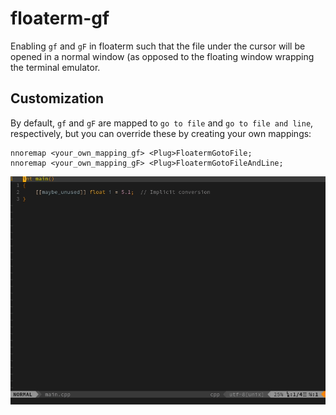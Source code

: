 # floaterm-gf

Enabling `gf` and `gF` in floaterm such that the file under the cursor will be
opened in a normal window (as opposed to the floating window wrapping the
terminal emulator.

## Customization

By default, `gf` and `gF` are mapped to `go to file` and `go to file and line`,
respectively, but you can override these by creating your own mappings:

```
nnoremap <your_own_mapping_gf> <Plug>FloatermGotoFile;
nnoremap <your_own_mapping_gF> <Plug>FloatermGotoFileAndLine;
```

![Using gf in floaterm](resources/gf.gif)
